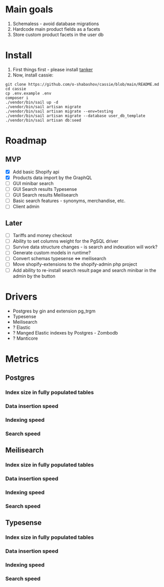 # Main goals
1. Schemaless - avoid database migrations
2. Hardcode main product fields as a facets
3. Store custom product facets in the user db


# Install
1. First things first - please install [tanker](https://github.com/o-shabashov/tanker?tab=readme-ov-file#install)
2. Now, install cassie:
```shell
git clone https://github.com/o-shabashov/cassie/blob/main/README.md
cd cassie
cp .env.example .env
composer i
./vendor/bin/sail up -d
./vendor/bin/sail artisan migrate
./vendor/bin/sail artisan migrate --env=testing
./vendor/bin/sail artisan migrate --database user_db_template
./vendor/bin/sail artisan db:seed
```

# Roadmap
## MVP
* [X] Add basic Shopify api
* [X] Products data import by the GraphQL
* [ ] GUI minibar search
* [ ] GUI Search results Typesense
* [ ] GUI Search results Meilisearch
* [ ] Basic search features - synonyms, merchandise, etc.
* [ ] Client admin

## Later
* [ ] Tariffs and money checkout
* [ ] Ability to set columns weight for the PgSQL driver
* [ ] Survive data structure changes - is search and indexation will work?
* [ ] Generate custom models in runtime?
* [ ] Convert schemas typesense <=> meilisearch
* [ ] Move shopify-extensions to the shopify-admin php project
* [ ] Add ability to re-install search result page and search minibar in the admin by the button

# Drivers

* Postgres by gin and extension pg_trgm
* Typesense
* Meilisearch
* ? Elastic
* ? Manged Elastic indexes by Postgres - Zombodb
* ? Manticore

# Metrics

## Postgres
### Index size in fully populated tables

### Data insertion speed

### Indexing speed

### Search speed

## Meilisearch
### Index size in fully populated tables

### Data insertion speed

### Indexing speed

### Search speed


## Typesense
### Index size in fully populated tables

### Data insertion speed

### Indexing speed

### Search speed
